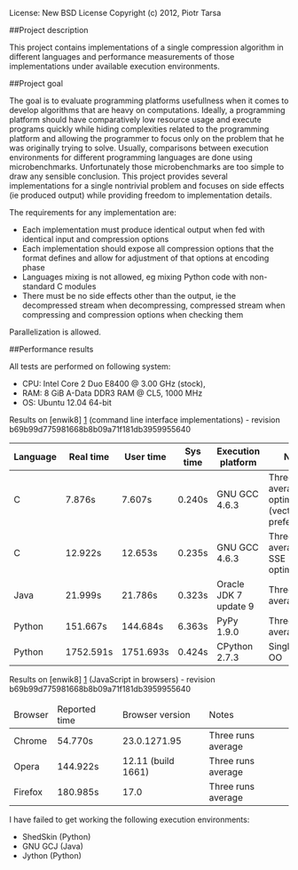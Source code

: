 License: New BSD License
Copyright (c) 2012, Piotr Tarsa

##Project description

This project contains implementations of a single compression algorithm in different languages and performance measurements of those implementations under available execution environments.

##Project goal

The goal is to evaluate programming platforms usefullness when it comes to develop algorithms that are heavy on computations. Ideally, a programming platform should have comparatively low resource usage and execute programs quickly while hiding complexities related to the programming platform and allowing the programmer to focus only on the problem that he was originally trying to solve. Usually, comparisons between execution environments for different programming languages are done using microbenchmarks. Unfortunately those microbenchmarks are too simple to draw any sensible conclusion. This project provides several implementations for a single nontrivial problem and focuses on side effects (ie produced output) while providing freedom to implementation details.

The requirements for any implementation are:

 - Each implementation must produce identical output when fed with identical input and compression options
 - Each implementation should expose all compression options that the format defines and allow for adjustment of that options at encoding phase
 - Languages mixing is not allowed, eg mixing Python code with non-standard C modules
 - There must be no side effects other than the output, ie the decompressed stream when decompressing, compressed stream when compressing and compression options when checking them

Parallelization is allowed.

##Performance results

All tests are performed on following system:

- CPU: Intel Core 2 Duo E8400 @ 3.00 GHz (stock),
- RAM: 8 GiB A-Data DDR3 RAM @ CL5, 1000 MHz
- OS: Ubuntu 12.04 64-bit

Results on [enwik8] [1] (command line interface implementations) - revision b69b99d775981668b8b09a71f181db3959955640
<table>
  <thead>
    <tr>
      <th>Language</th>
      <th>Real time</th>
      <th>User time</th>
      <th>Sys time</th>
      <th>Execution platform</th>
      <th>Notes</th>
    </tr>
  </thead>
  <tbody>
    <tr>
      <td>C</td>
      <td>7.876s</td>
      <td>7.607s</td>
      <td>0.240s</td>
      <td>GNU GCC 4.6.3</td>
      <td>Three runs average, SSE optimizations (vectors and prefetching)</td>
    </tr>
    <tr>
      <td>C</td>
      <td>12.922s</td>
      <td>12.653s</td>
      <td>0.235s</td>
      <td>GNU GCC 4.6.3</td>
      <td>Three runs average, no SSE optimizations</td>
    </tr>
    <tr>
      <td>Java</td>
      <td>21.999s</td>
      <td>21.786s</td>
      <td>0.323s</td>
      <td>Oracle JDK 7 update 9</td>
      <td>Three runs average</td>
    </tr>
    <tr>
      <td>Python</td>
      <td>151.667s</td>
      <td>144.684s</td>
      <td>6.363s</td>
      <td>PyPy 1.9.0</td>
      <td>Three runs average</td>
    </tr>
    <tr>
      <td>Python</td>
      <td>1752.591s</td>
      <td>1751.693s</td>
      <td>0.424s</td>
      <td>CPython 2.7.3</td>
      <td>Single run, -OO</td>
    </tr>
  </tbody>
</table>

Results on [enwik8] [1] (JavaScript in browsers) - revision b69b99d775981668b8b09a71f181db3959955640
<table>
  <thead>
    <tr>
      <td>Browser</td>
      <td>Reported time</td>
      <td>Browser version</td>
      <td>Notes</td>
    </tr>
  </thead>
  <tbody>
    <tr>
      <td>Chrome</td>
      <td>54.770s</td>
      <td>23.0.1271.95</td>
      <td>Three runs average</td>
    </tr>
    <tr>
      <td>Opera</td>
      <td>144.922s</td>
      <td>12.11 (build 1661)</td>
      <td>Three runs average</td>
    </tr>
    <tr>
      <td>Firefox</td>
      <td>180.985s</td>
      <td>17.0</td>
      <td>Three runs average</td>
    </tr>
  </tbody>
</table>

I have failed to get working the following execution environments:

 - ShedSkin (Python)
 - GNU GCJ (Java)
 - Jython (Python)



  [1]: http://mattmahoney.net/dc/textdata.html "LTCB: About the Test data"

